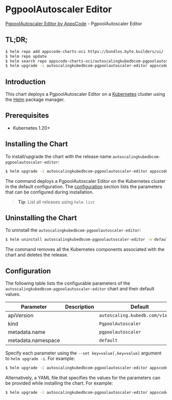 # PgpoolAutoscaler Editor

[PgpoolAutoscaler Editor by AppsCode](https://byte.builders) - PgpoolAutoscaler Editor

## TL;DR;

```bash
$ helm repo add appscode-charts-oci https://bundles.byte.builders/ui/
$ helm repo update
$ helm search repo appscode-charts-oci/autoscalingkubedbcom-pgpoolautoscaler-editor --version=v0.4.20
$ helm upgrade -i autoscalingkubedbcom-pgpoolautoscaler-editor appscode-charts-oci/autoscalingkubedbcom-pgpoolautoscaler-editor -n default --create-namespace --version=v0.4.20
```

## Introduction

This chart deploys a PgpoolAutoscaler Editor on a [Kubernetes](http://kubernetes.io) cluster using the [Helm](https://helm.sh) package manager.

## Prerequisites

- Kubernetes 1.20+

## Installing the Chart

To install/upgrade the chart with the release name `autoscalingkubedbcom-pgpoolautoscaler-editor`:

```bash
$ helm upgrade -i autoscalingkubedbcom-pgpoolautoscaler-editor appscode-charts-oci/autoscalingkubedbcom-pgpoolautoscaler-editor -n default --create-namespace --version=v0.4.20
```

The command deploys a PgpoolAutoscaler Editor on the Kubernetes cluster in the default configuration. The [configuration](#configuration) section lists the parameters that can be configured during installation.

> **Tip**: List all releases using `helm list`

## Uninstalling the Chart

To uninstall the `autoscalingkubedbcom-pgpoolautoscaler-editor`:

```bash
$ helm uninstall autoscalingkubedbcom-pgpoolautoscaler-editor -n default
```

The command removes all the Kubernetes components associated with the chart and deletes the release.

## Configuration

The following table lists the configurable parameters of the `autoscalingkubedbcom-pgpoolautoscaler-editor` chart and their default values.

|     Parameter      | Description |                   Default                    |
|--------------------|-------------|----------------------------------------------|
| apiVersion         |             | <code>autoscaling.kubedb.com/v1alpha1</code> |
| kind               |             | <code>PgpoolAutoscaler</code>                |
| metadata.name      |             | <code>pgpoolautoscaler</code>                |
| metadata.namespace |             | <code>default</code>                         |


Specify each parameter using the `--set key=value[,key=value]` argument to `helm upgrade -i`. For example:

```bash
$ helm upgrade -i autoscalingkubedbcom-pgpoolautoscaler-editor appscode-charts-oci/autoscalingkubedbcom-pgpoolautoscaler-editor -n default --create-namespace --version=v0.4.20 --set apiVersion=autoscaling.kubedb.com/v1alpha1
```

Alternatively, a YAML file that specifies the values for the parameters can be provided while
installing the chart. For example:

```bash
$ helm upgrade -i autoscalingkubedbcom-pgpoolautoscaler-editor appscode-charts-oci/autoscalingkubedbcom-pgpoolautoscaler-editor -n default --create-namespace --version=v0.4.20 --values values.yaml
```
